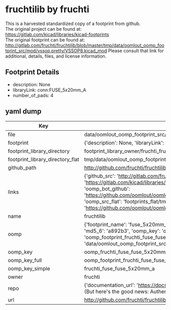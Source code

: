 # fruchtilib by fruchti  
This is a harvested standardized copy of a footprint from github.  
The original project can be found at:  
https://gitlab.com/kicad/libraries/kicad-footprints  
The original footprint can be found at:
http://gitlab.com/fruchti/fruchtilib/blob/master/tmp/data/oomlout_oomp_footprint_src/mod/vssop.pretty/VSSOP8.kicad_mod
Please consult that link for additional, details, files, and license information.  
## Footprint Details
* description: None  
* libraryLink: conn:FUSE_5x20mm_A  
* number_of_pads: 4  
## yaml dump  
| Key | Value |  
| --- | --- |  
| file | data/oomlout_oomp_footprint_src/fruchtilib/mod/fuse.pretty/FUSE_5x20mm_A.kicad_mod |  
| footprint | {'description': None, 'libraryLink': 'conn:FUSE_5x20mm_A', 'number_of_pads': 4} |  
| footprint_library_directory | footprint_library_owner/fruchti_fruchtilib |  
| footprint_library_directory_flat | tmp/data/oomlout_oomp_footprint_src/footprints_flat/fruchti_fuse_fuse_5x20mm_a/working |  
| github_path | http://github.com/fruchti/fruchtilib/blob/master/tmp/data/oomlout_oomp_footprint_src/mod/fuse.pretty/FUSE_5x20mm_A.kicad_mod |  
| links | {'github_src': 'http://gitlab.com/fruchti/fruchtilib/blob/master/tmp/data/oomlout_oomp_footprint_src/mod/vssop.pretty/VSSOP8.kicad_mod', 'github_src_repo': 'https://gitlab.com/kicad/libraries/kicad-footprints', 'oomp_bot': 'tmp/data/oomlout_oomp_footprint_src/footprints/fruchti_fuse_fuse_5x20mm_a/working', 'oomp_bot_github': 'https://github.com/oomlout/oomlout_oomp_footprint_bot/tree/main/tmp/data/oomlout_oomp_footprint_src/footprints/fruchti_fuse_fuse_5x20mm_a/working', 'oomp_src_flat': 'footprints_flat/tmp/data/oomlout_oomp_footprint_src/footprints_flat/fruchti_fuse_fuse_5x20mm_a/working', 'oomp_src_flat_github': 'https://github.com/oomlout/oomlout_oomp_footprint_src/tree/main/tmp/data/oomlout_oomp_footprint_src/footprints_flat/fruchti_fuse_fuse_5x20mm_a/working'} |  
| name | fruchtilib |  
| oomp | {'footprint_name': 'fuse_5x20mm_a', 'library_name': 'fuse', 'md5': 'a892b3d6458a72ab0072412c0fa6bf83', 'md5_10': 'a892b3d645', 'md5_5': 'a892b', 'md5_6': 'a892b3', 'oomp_key': 'oomp_fruchti_fuse_fuse_5x20mm_a', 'oomp_key_extra': 'oomp_footprint_fruchti_fuse_fuse_5x20mm_a', 'oomp_key_full': 'oomp_footprint_fruchti_fuse_fuse_5x20mm_a_a892b3', 'oomp_key_simple': 'fruchti_fuse_fuse_5x20mm_a', 'original_filename': 'data/oomlout_oomp_footprint_src/fruchtilib/mod/fuse.pretty/FUSE_5x20mm_A.kicad_mod', 'owner_name': 'fruchti'} |  
| oomp_key | oomp_fruchti_fuse_fuse_5x20mm_a |  
| oomp_key_full | oomp_footprint_fruchti_fuse_fuse_5x20mm_a |  
| oomp_key_simple | fruchti_fuse_fuse_5x20mm_a |  
| owner | fruchti |  
| repo | {'documentation_url': 'https://docs.github.com/rest/overview/resources-in-the-rest-api#rate-limiting', 'message': "API rate limit exceeded for 84.66.142.224. (But here's the good news: Authenticated requests get a higher rate limit. Check out the documentation for more details.)"} |  
| url | http://github.com/fruchti/fruchtilib |  

